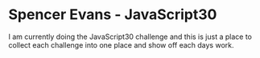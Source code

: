 # Spencer Evans - JavaScript30

I am currently doing the JavaScript30 challenge and this is just a place to collect each challenge into one place and show off each days work. 
